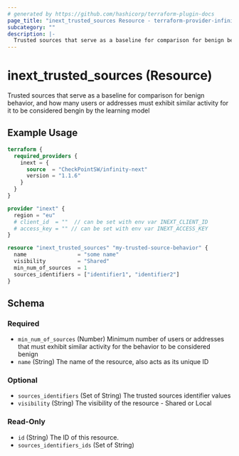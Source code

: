 ```yaml
---
# generated by https://github.com/hashicorp/terraform-plugin-docs
page_title: "inext_trusted_sources Resource - terraform-provider-infinity-next"
subcategory: ""
description: |-
  Trusted sources that serve as a baseline for comparison for benign behavior, and how many users or addresses must exhibit similar activity for it to be considered bengin by the learning model
---
```


# inext_trusted_sources (Resource)

Trusted sources that serve as a baseline for comparison for benign behavior, and how many users or addresses must exhibit similar activity for it to be considered bengin by the learning model

## Example Usage

```terraform
terraform {
  required_providers {
    inext = {
      source  = "CheckPointSW/infinity-next"
      version = "1.1.6"
    }
  }
}

provider "inext" {
  region = "eu"
  # client_id  = ""  // can be set with env var INEXT_CLIENT_ID
  # access_key = "" // can be set with env var INEXT_ACCESS_KEY
}

resource "inext_trusted_sources" "my-trusted-source-behavior" {
  name                = "some name"
  visibility          = "Shared"
  min_num_of_sources  = 1
  sources_identifiers = ["identifier1", "identifier2"]
}
```

<!-- schema generated by tfplugindocs -->
## Schema

### Required

- `min_num_of_sources` (Number) Minimum number of users or addresses that must exhibit similar activity for the behavior to be considered benign
- `name` (String) The name of the resource, also acts as its unique ID

### Optional

- `sources_identifiers` (Set of String) The trusted sources identifier values
- `visibility` (String) The visibility of the resource - Shared or Local

### Read-Only

- `id` (String) The ID of this resource.
- `sources_identifiers_ids` (Set of String)


